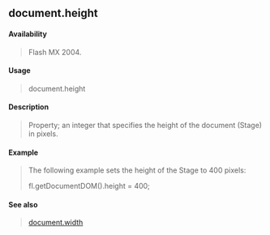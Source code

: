 ## document.height

#### Availability

> Flash MX 2004.

#### Usage

> document.height

#### Description

> Property; an integer that specifies the height of the document (Stage) in pixels.

#### Example

> The following example sets the height of the Stage to 400 pixels:
>
> fl.getDocumentDOM().height = 400;

#### See also

> [document.width](#_bookmark340)

